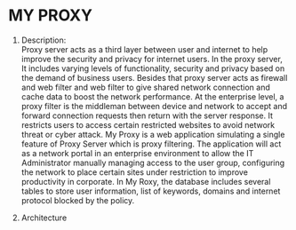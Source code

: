 # MY PROXY

1. Description:  <br/>
Proxy server acts as a third layer between user and internet to help improve the security and privacy for internet users. In the proxy server, It includes varying levels of functionality, security and privacy based on the demand of business users. Besides that proxy server acts as firewall and web filter and web filter to give shared network connection and cache data  to boost the network performance. At the enterprise level, a proxy filter is the middleman between device and network to accept and forward connection requests then return with the server response. It restricts users to access certain restricted websites to avoid network threat or cyber attack.
My Proxy is a web application simulating a single feature of Proxy Server which is proxy filtering. The application will act as a network portal in an enterprise environment to allow the IT Administrator manually managing access to the user group, configuring the network to place certain sites under restriction to improve productivity in corporate. In My Roxy, the database includes several tables to store user information, list of keywords, domains and internet protocol blocked by the policy. 

2. Architecture
<In Progress> 
